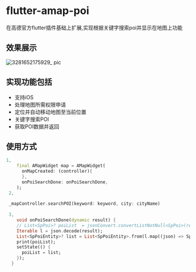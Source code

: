 # flutter-amap-poi
在高德官方flutter插件基础上扩展,实现根据关键字搜索poi并显示在地图上功能

## 效果展示
![3281652175929_ pic](https://user-images.githubusercontent.com/7219191/167600361-fb90f178-188c-4382-8c92-380e6f2f1ae7.jpg)
## 实现功能包括

* 支持iOS
* 处理地图所需权限申请
* 定位并自动移动地图至当前位置
* 关键字搜索POI
* 获取POI数据并返回

## 使用方式
```dart
1,
    final AMapWidget map = AMapWidget(
      onMapCreated: (controller){
      },
      onPoiSearchDone: onPoiSearchDone,
    );
 2, 
 
 _mapController.searchPOI(keyword: keyword, city: cityName)
 
 3,
    void onPoiSearchDone(dynamic result) {
    // List<SpPoi>? poiList  = jsonConvert.convertListNotNull<SpPoi>(result);
    Iterable l = json.decode(result);
    List<SpPoiEntity>? list = List<SpPoiEntity>.from(l.map((json) => SpPoiEntity.fromJson(json)));
    print(poiList);
    setState(() {
      poiList = list;
    });
  }
    
